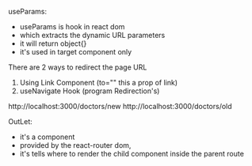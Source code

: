 

useParams:

* useParams is  hook in react dom
* which extracts the dynamic URL parameters
* it will return object{}
* it's used in target component only

There are 2 ways to redirect the page URL
1. Using Link Component (to="" this a prop of link)
2. useNavigate Hook (program Redirection's)


http://localhost:3000/doctors/new
http://localhost:3000/doctors/old


OutLet:
* it's a component
* provided by the react-router dom,
* it's tells where to render the child component inside the parent route